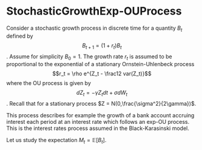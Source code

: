 # StochasticGrowthExp-OUProcess

Consider a stochastic growth process in discrete time for a quantity $B_t$ defined by $$B_{t+1}=(1+r_t) B_t$$. Assume for simplicity $B_0=1$.
The growth rate $r_t$ is assumed to be proportional to the exponential of a stationary Ornstein-Uhlenbeck process
$$r_t = \rho e^{Z_t - \frac12 var(Z_t)}$$ where the OU process is given by $$dZ_t = - \gamma Z_t dt + \sigma dW_t$$.
Recall that for a stationary process $Z = N(0,\frac{\sigma^2}{2\gamma})$.

This process describes for example the growth of a bank account accruing interest each period at an interest rate which follows an exp-OU process. This is the interest rates process assumed in the Black-Karasinski model. 

Let us study the expectation $M_t = \mathbb{E}[B_t]$.
